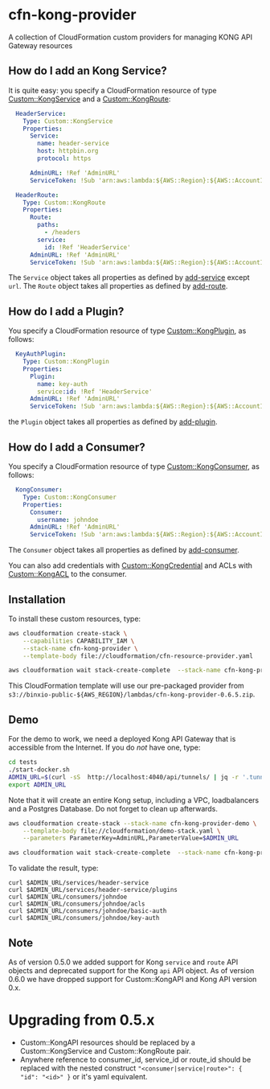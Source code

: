 # cfn-kong-provider
A collection of CloudFormation custom providers for managing KONG API Gateway resources


## How do I add an Kong Service?
It is quite easy: you specify a CloudFormation resource of type [Custom::KongService](docs/KongService.md) and a [Custom::KongRoute](docs/KongRoute.md):

```yaml
  HeaderService:
    Type: Custom::KongService
    Properties:
      Service:
        name: header-service
        host: httpbin.org
        protocol: https

      AdminURL: !Ref 'AdminURL'
      ServiceToken: !Sub 'arn:aws:lambda:${AWS::Region}:${AWS::AccountId}:function:binxio-cfn-kong-provider'

  HeaderRoute:
    Type: Custom::KongRoute
    Properties:
      Route:
        paths:
          - /headers
        service: 
          id: !Ref 'HeaderService'
      AdminURL: !Ref 'AdminURL'
      ServiceToken: !Sub 'arn:aws:lambda:${AWS::Region}:${AWS::AccountId}:function:binxio-cfn-kong-provider'
```

The `Service` object takes all properties as defined by [add-service](https://getkong.org/docs/0.13.x/admin-api/#add-service) except `url`.
The `Route` object takes all properties as defined by [add-route](https://getkong.org/docs/0.13.x/admin-api/#add-route).


## How do I add a Plugin?
You specify a CloudFormation resource of type [Custom::KongPlugin](docs/KongPlugin.md), as follows:

```yaml
  KeyAuthPlugin:
    Type: Custom::KongPlugin
    Properties:
      Plugin:
        name: key-auth
        service:id: !Ref 'HeaderService'
      AdminURL: !Ref 'AdminURL'
      ServiceToken: !Sub 'arn:aws:lambda:${AWS::Region}:${AWS::AccountId}:function:binxio-cfn-kong-provider'
```

the `Plugin` object takes all properties as defined by [add-plugin](https://getkong.org/docs/0.13.x/admin-api/#add-plugin).

## How do I add a Consumer?
You specify a CloudFormation resource of type [Custom::KongConsumer](docs/KongConsumer.md), as follows:

```yaml
  KongConsumer:
    Type: Custom::KongConsumer
    Properties:
      Consumer:
        username: johndoe
      AdminURL: !Ref 'AdminURL'
      ServiceToken: !Sub 'arn:aws:lambda:${AWS::Region}:${AWS::AccountId}:function:binxio-cfn-kong-provider'
```

The `Consumer` object takes all properties as defined by [add-consumer](https://getkong.org/docs/0.13.x/admin-api/#add-consumer).


You can also add credentials with [Custom::KongCredential](docs/KongCredential.md) and ACLs with [Custom::KongACL](docs/KongACL.md) to the consumer.


## Installation
To install these custom resources, type:

```sh
aws cloudformation create-stack \
	--capabilities CAPABILITY_IAM \
	--stack-name cfn-kong-provider \
	--template-body file://cloudformation/cfn-resource-provider.yaml

aws cloudformation wait stack-create-complete  --stack-name cfn-kong-provider 
```

This CloudFormation template will use our pre-packaged provider from `s3://binxio-public-${AWS_REGION}/lambdas/cfn-kong-provider-0.6.5.zip`.


## Demo
For the demo to work, we need a deployed Kong API Gateway that is accessible from the Internet. If you do
*not* have one, type:

```sh
cd tests
./start-docker.sh
ADMIN_URL=$(curl -sS  http://localhost:4040/api/tunnels/ | jq -r '.tunnels| map(select(.proto == "http")|.)[0].public_url ')
export ADMIN_URL
```
Note that it will create an entire Kong setup, including a VPC, loadbalancers and a Postgres Database. Do not forget to clean up
afterwards.

```sh
aws cloudformation create-stack --stack-name cfn-kong-provider-demo \
	--template-body file://cloudformation/demo-stack.yaml \
	--parameters ParameterKey=AdminURL,ParameterValue=$ADMIN_URL

aws cloudformation wait stack-create-complete  --stack-name cfn-kong-provider-demo
```
To validate the result, type:
```
curl $ADMIN_URL/services/header-service
curl $ADMIN_URL/services/header-service/plugins
curl $ADMIN_URL/consumers/johndoe
curl $ADMIN_URL/consumers/johndoe/acls
curl $ADMIN_URL/consumers/johndoe/basic-auth
curl $ADMIN_URL/consumers/johndoe/key-auth
```

## Note
As of version 0.5.0 we added support for Kong `service` and `route` API objects and deprecated support for the Kong `api` API object. 
As of version 0.6.0 we have dropped support for Custom::KongAPI and Kong API version 0.x. 

# Upgrading from 0.5.x
- Custom::KongAPI resources should be replaced by a Custom::KongService and Custom::KongRoute pair.
- Anywhere reference to consumer\_id, service\_id or route\_id should be replaced with the nested construct `"<consumer|service|route>": { "id": "<id>" }` or it's yaml equivalent.
